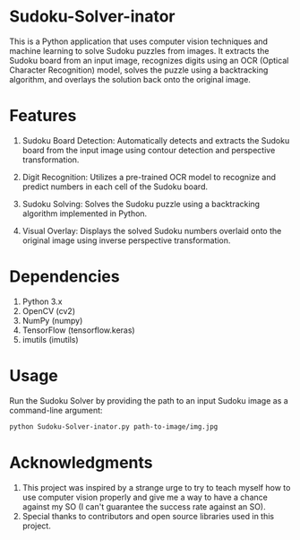 # Sudoku-Solver-inator
This is a Python application that uses computer vision techniques and machine learning to solve Sudoku puzzles from images. It extracts the Sudoku board from an input image, recognizes digits using an OCR (Optical Character Recognition) model, solves the puzzle using a backtracking algorithm, and overlays the solution back onto the original image.

# Features

1. Sudoku Board Detection: Automatically detects and extracts the Sudoku board from the input image using contour detection and perspective transformation.

2. Digit Recognition: Utilizes a pre-trained OCR model to recognize and predict numbers in each cell of the Sudoku board.

3. Sudoku Solving: Solves the Sudoku puzzle using a backtracking algorithm implemented in Python.

4. Visual Overlay: Displays the solved Sudoku numbers overlaid onto the original image using inverse perspective transformation.

# Dependencies

1. Python 3.x
2. OpenCV (cv2)
3. NumPy (numpy)
4. TensorFlow (tensorflow.keras)
5. imutils (imutils)

# Usage
Run the Sudoku Solver by providing the path to an input Sudoku image as a command-line argument:
   ```bash
   python Sudoku-Solver-inator.py path-to-image/img.jpg
   ```

# Acknowledgments
1. This project was inspired by a strange urge to try to teach myself how to use computer vision properly and give me a way to have a chance against my SO (I can't guarantee the success rate against an SO).
2. Special thanks to contributors and open source libraries used in this project.
